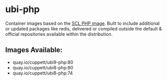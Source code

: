 # ubi-php

Container images based on the [SCL PHP image](https://github.com/sclorg/s2i-php-container).
Built to include additional or updated packages like redis, delivered or compiled
outside the default & official repositories available within the distribution.

## Images Available:

 * quay.io/cuppett/ubi9-php:80
 * quay.io/cuppett/ubi8-php:80
 * quay.io/cuppett/ubi8-php:74
